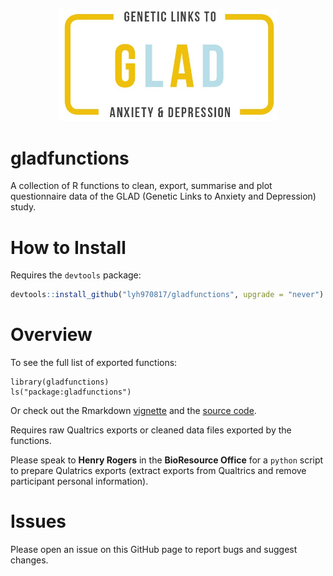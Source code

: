 <p align="center">
  <img src="https://github.com/lyh970817/gladfunctions/blob/master/glad_logo.jpg" width="350" class="center">
</p>

# gladfunctions

A collection of R functions to clean, export, summarise and plot questionnaire data of the GLAD (Genetic Links to Anxiety and Depression) study.


# How to Install

Requires the `devtools` package:

```r
devtools::install_github("lyh970817/gladfunctions", upgrade = "never")
```

# Overview

To see the full list of exported functions:

```{r}
library(gladfunctions)
ls("package:gladfunctions")
```

Or check out the Rmarkdown [vignette](https://htmlpreview.github.io/?https://github.com/lyh970817/gladfunctions/blob/master/vignettes/gladfunctions_vignette.html)
and the [source code](https://github.com/lyh970817/gladfunctions/blob/master/vignettes/gladfunctions_vignette.Rmd).

Requires raw Qualtrics exports or cleaned data files exported by the functions.

Please speak to **Henry Rogers** in the **BioResource Office** for a `python` script to prepare Qulatrics exports (extract exports from Qualtrics and remove participant personal information).

# Issues

Please open an issue on this GitHub page to report bugs and suggest changes.
